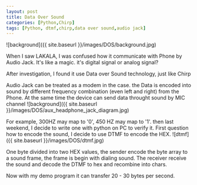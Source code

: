 ```yaml
---
layout: post
title: Data Over Sound
categories: [Python,Chirp]
tags: [Python, dtmf,chirp,data over sound,audio jack]
---
```

![background]({{ site.baseurl }}/images/DOS/background.jpg)

When I saw LAKALA, I was confused how it communicate with Phone by Audio Jack. It's like a magic. it's digital signal or analog signal?

After investigation, I found it use Data over Sound technology, just like Chirp

Audio Jack can be treated as a modem in the case. the Data is encoded into sound  by different frequency combination (even left and right) from the Phone. At the same time the device can send data throught sound by MIC channel
![background]({{ site.baseurl }}/images/DOS/aux_headphone_jack_diagram.jpg)

For example, 300HZ may map to '0', 450 HZ may map to '1'. 
then last weekend, I decide to write one with python on PC to verify it.
First question how to encode the sound, I decide to use DTMF to encode the HEX.
![dtmf]({{ site.baseurl }}/images/DOS/dtmf.jpg)

One byte divided into two HEX values, the sender encode the byte array to a sound frame, the frame is begin with dialing sound. The receiver receive the sound and decode the DTMF to hex and recombine into chars.

Now with my demo program it can transfer 20 - 30  bytes per second.
